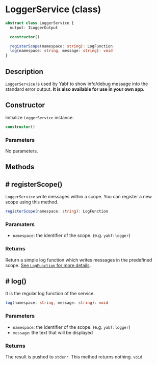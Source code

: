 # LoggerService (class)

```ts
abstract class LoggerService {
  output: ILoggerOutput

  constructor()

  registerScope(namespace: string): LogFunction
  log(namespace: string, message: string): void
}
```

## Description

`LoggerService` is used by Yabf to show info/debug message into the standard error output. **It is also available for use in your own app.**

## Constructor

Initialize `LoggerService` instance.

```ts
constructor()
```

### Parameters

No parameters.

## Methods

## # registerScope()

`LoggerService` write messages within a scope. You can register a new scope using this method.

```ts
registerScope(namespace: string): LogFunction
```

### Paramaters

- `namespace`: the identifier of the scope. (e.g. `yabf:logger`)

### Returns

Return a simple log function which writes messages in the predefined scope. [See `LogFunction` for more details](./log-function.md).

## # log()

It is the regular log function of the service.

```ts
log(namespace: string, message: string): void
```

### Parameters

- `namespace`: the identifier of the scope. (e.g. `yabf:logger`)
- `message`: the text that will be displayed

### Returns

The result is pushed to `stderr`. This method returns nothing. `void`
